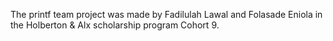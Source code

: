The printf team project was made by Fadilulah Lawal and Folasade Eniola in the Holberton & Alx scholarship program Cohort 9.
